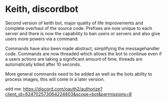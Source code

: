 # Keith, discordbot
Second version of keith bot, major quality of life improvements and complete overhaul of the source code. Prefixes are now unique to each server and there is 
now the capability to ban users or servers and also give users more powers via a command.

Commands have also been made abstract, simplifying the messagehandler code. Commands are now threaded which allows the bot to continue even 
if a users actions are taking a significant amount of time, threads are automatically killed after 10 seconds.

More general commands need to be added as well as the bots ability to process images, 
this will come in a later version.

add me:
https://discord.com/oauth2/authorize?client_id=624702573064224803&scope=bot&permissions=8
